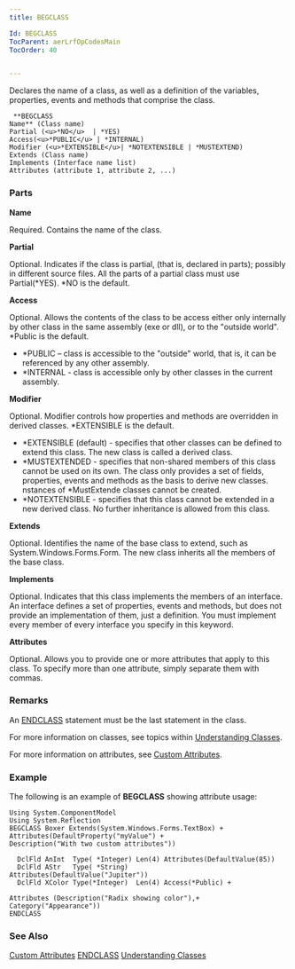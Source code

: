 ```yaml
---
title: BEGCLASS

Id: BEGCLASS
TocParent: aerLrfOpCodesMain
TocOrder: 40


---
```


Declares the name of a class, as well as a definition of the variables, properties, events and methods that comprise the class. 

```
 **BEGCLASS
Name** (Class name)
Partial (<u>*NO</u>  | *YES)
Access(<u>*PUBLIC</u> | *INTERNAL)
Modifier (<u>*EXTENSIBLE</u>| *NOTEXTENSIBLE | *MUSTEXTEND)
Extends (Class name)
Implements (Interface name list)
Attributes (attribute 1, attribute 2, ...)
```

### Parts

**Name** 

Required. Contains the name of the class.


**Partial** 

Optional. Indicates if the class is partial, (that is, declared in parts); possibly in different source files. All the parts of a partial class must use Partial(*YES). *NO is the default.


**Access** 

Optional. Allows the contents of the class to be access either only internally by other class in the same assembly (exe or dll), or to the "outside world". *Public is the default. 

- *PUBLIC – class is accessible to the "outside" world, that is, it can be referenced by any other assembly.
- *INTERNAL - class is accessible only by other classes in the current assembly.


**Modifier** 

Optional. Modifier controls how properties and methods are overridden in derived classes. *EXTENSIBLE is the default. 

- *EXTENSIBLE (default) - specifies that other classes can be defined to extend this class. The new class is called a derived class.
- *MUSTEXTENDED - specifies that non-shared members of this class cannot be used on its own. The class only provides a set of fields, properties, events and methods as the basis to derive new classes. nstances of *MustExtende classes cannot be created.
- *NOTEXTENSIBLE - specifies that this class cannot be extended in a new derived class. No further inheritance is allowed from this class.


**Extends** 

Optional. Identifies the name of the base class to extend, such as System.Windows.Forms.Form. The new class inherits all the members of the base class.


**Implements** 

Optional. Indicates that this class implements the members of an interface. An interface defines a set of properties, events and methods, but does not provide an implementation of them, just a definition. You must implement every member of every interface you specify in this keyword.


**Attributes** 

Optional. Allows you to provide one or more attributes that apply to this class. To specify more than one attribute, simply separate them with commas.


### Remarks
An [ENDCLASS](ENDCLASS.html) statement must be the last statement in the class. 

For more information on classes, see topics within [Understanding Classes](aerTourUnderstandingClassesMain.html). 

For more information on attributes, see [Custom Attributes](aerConCustomAttributes.html). 

### Example
The following is an example of **BEGCLASS** showing attribute usage: 

```
Using System.ComponentModel
Using System.Reflection 
BEGCLASS Boxer Extends(System.Windows.Forms.TextBox) + 
Attributes(DefaultProperty("myValue") +
Description("With two custom attributes"))

  DclFld AnInt  Type( *Integer) Len(4) Attributes(DefaultValue(85))
  DclFld AStr   Type( *String)         Attributes(DefaultValue("Jupiter"))
  DclFld XColor Type(*Integer)  Len(4) Access(*Public) +

Attributes (Description("Radix showing color"),+
Category("Appearance"))
ENDCLASS
```

### See Also
[Custom Attributes](aerConCustomAttributes.html)
[ENDCLASS](ENDCLASS.html)
[Understanding Classes](aerTourUnderstandingClassesMain.html) 
